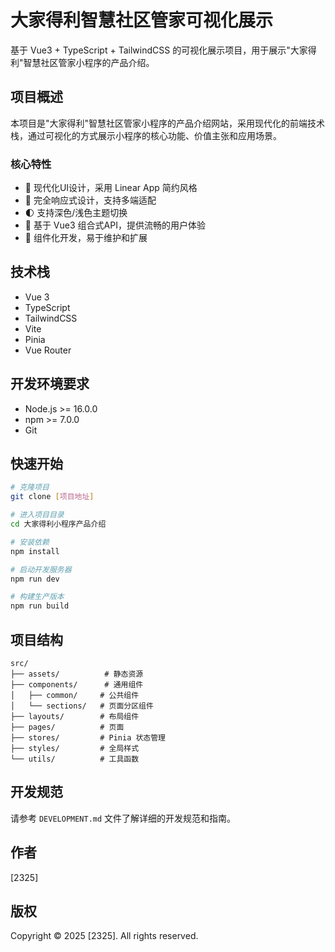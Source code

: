 # 大家得利智慧社区管家可视化展示

基于 Vue3 + TypeScript + TailwindCSS 的可视化展示项目，用于展示"大家得利"智慧社区管家小程序的产品介绍。

## 项目概述

本项目是"大家得利"智慧社区管家小程序的产品介绍网站，采用现代化的前端技术栈，通过可视化的方式展示小程序的核心功能、价值主张和应用场景。

### 核心特性

- 🎨 现代化UI设计，采用 Linear App 简约风格
- 📱 完全响应式设计，支持多端适配
- 🌓 支持深色/浅色主题切换
- 🚀 基于 Vue3 组合式API，提供流畅的用户体验
- 🎯 组件化开发，易于维护和扩展

## 技术栈

- Vue 3
- TypeScript
- TailwindCSS
- Vite
- Pinia
- Vue Router

## 开发环境要求

- Node.js >= 16.0.0
- npm >= 7.0.0
- Git

## 快速开始

```bash
# 克隆项目
git clone [项目地址]

# 进入项目目录
cd 大家得利小程序产品介绍

# 安装依赖
npm install

# 启动开发服务器
npm run dev

# 构建生产版本
npm run build
```

## 项目结构

```
src/
├── assets/          # 静态资源
├── components/      # 通用组件
│   ├── common/     # 公共组件
│   └── sections/   # 页面分区组件
├── layouts/        # 布局组件
├── pages/          # 页面
├── stores/         # Pinia 状态管理
├── styles/         # 全局样式
└── utils/          # 工具函数
```

## 开发规范

请参考 `DEVELOPMENT.md` 文件了解详细的开发规范和指南。

## 作者

[2325]

## 版权

Copyright © 2025 [2325]. All rights reserved. 